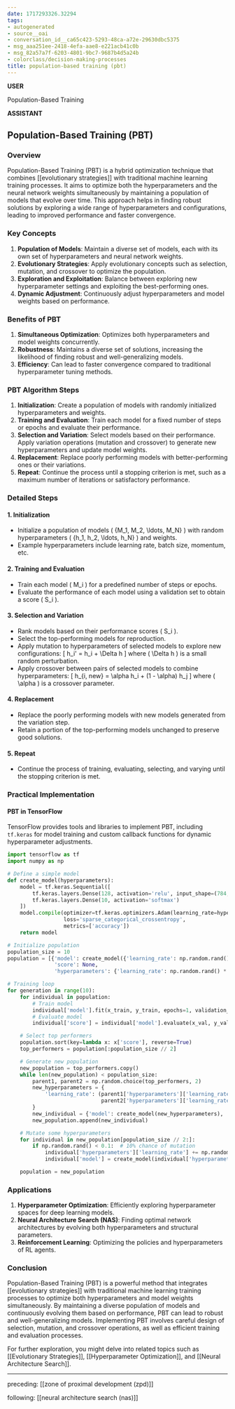 ```yaml
---
date: 1717293326.32294
tags:
- autogenerated
- source__oai
- conversation_id__ca65c423-5293-48ca-a72e-29630dbc5375
- msg_aaa251ee-2418-4efa-aae8-e221acb41c0b
- msg_82a57a7f-6203-4801-9bc7-9687b4d5a24b
- colorclass/decision-making-processes
title: population-based training (pbt)
---
```


**USER**

Population-Based Training


**ASSISTANT**

## Population-Based Training (PBT)

### Overview

Population-Based Training (PBT) is a hybrid optimization technique that combines [[evolutionary strategies]] with traditional machine learning training processes. It aims to optimize both the hyperparameters and the neural network weights simultaneously by maintaining a population of models that evolve over time. This approach helps in finding robust solutions by exploring a wide range of hyperparameters and configurations, leading to improved performance and faster convergence.

### Key Concepts

1. **Population of Models**: Maintain a diverse set of models, each with its own set of hyperparameters and neural network weights.
2. **Evolutionary Strategies**: Apply evolutionary concepts such as selection, mutation, and crossover to optimize the population.
3. **Exploration and Exploitation**: Balance between exploring new hyperparameter settings and exploiting the best-performing ones.
4. **Dynamic Adjustment**: Continuously adjust hyperparameters and model weights based on performance.

### Benefits of PBT

1. **Simultaneous Optimization**: Optimizes both hyperparameters and model weights concurrently.
2. **Robustness**: Maintains a diverse set of solutions, increasing the likelihood of finding robust and well-generalizing models.
3. **Efficiency**: Can lead to faster convergence compared to traditional hyperparameter tuning methods.

### PBT Algorithm Steps

1. **Initialization**: Create a population of models with randomly initialized hyperparameters and weights.
2. **Training and Evaluation**: Train each model for a fixed number of steps or epochs and evaluate their performance.
3. **Selection and Variation**: Select models based on their performance. Apply variation operations (mutation and crossover) to generate new hyperparameters and update model weights.
4. **Replacement**: Replace poorly performing models with better-performing ones or their variations.
5. **Repeat**: Continue the process until a stopping criterion is met, such as a maximum number of iterations or satisfactory performance.

### Detailed Steps

#### 1. Initialization

- Initialize a population of models \( \{M_1, M_2, \ldots, M_N\} \) with random hyperparameters \( \{h_1, h_2, \ldots, h_N\} \) and weights.
- Example hyperparameters include learning rate, batch size, momentum, etc.

#### 2. Training and Evaluation

- Train each model \( M_i \) for a predefined number of steps or epochs.
- Evaluate the performance of each model using a validation set to obtain a score \( S_i \).

#### 3. Selection and Variation

- Rank models based on their performance scores \( S_i \).
- Select the top-performing models for reproduction.
- Apply mutation to hyperparameters of selected models to explore new configurations:
  \[
  h_i' = h_i + \Delta h
  \]
  where \( \Delta h \) is a small random perturbation.
- Apply crossover between pairs of selected models to combine hyperparameters:
  \[
  h_{i, new} = \alpha h_i + (1 - \alpha) h_j
  \]
  where \( \alpha \) is a crossover parameter.

#### 4. Replacement

- Replace the poorly performing models with new models generated from the variation step.
- Retain a portion of the top-performing models unchanged to preserve good solutions.

#### 5. Repeat

- Continue the process of training, evaluating, selecting, and varying until the stopping criterion is met.

### Practical Implementation

#### PBT in TensorFlow

TensorFlow provides tools and libraries to implement PBT, including `tf.keras` for model training and custom callback functions for dynamic hyperparameter adjustments.

```python
import tensorflow as tf
import numpy as np

# Define a simple model
def create_model(hyperparameters):
    model = tf.keras.Sequential([
        tf.keras.layers.Dense(128, activation='relu', input_shape=(784,)),
        tf.keras.layers.Dense(10, activation='softmax')
    ])
    model.compile(optimizer=tf.keras.optimizers.Adam(learning_rate=hyperparameters['learning_rate']),
                  loss='sparse_categorical_crossentropy',
                  metrics=['accuracy'])
    return model

# Initialize population
population_size = 10
population = [{'model': create_model({'learning_rate': np.random.rand() * 0.01}),
               'score': None,
               'hyperparameters': {'learning_rate': np.random.rand() * 0.01}} for _ in range(population_size)]

# Training loop
for generation in range(10):
    for individual in population:
        # Train model
        individual['model'].fit(x_train, y_train, epochs=1, validation_data=(x_val, y_val))
        # Evaluate model
        individual['score'] = individual['model'].evaluate(x_val, y_val, verbose=0)[1]

    # Select top performers
    population.sort(key=lambda x: x['score'], reverse=True)
    top_performers = population[:population_size // 2]

    # Generate new population
    new_population = top_performers.copy()
    while len(new_population) < population_size:
        parent1, parent2 = np.random.choice(top_performers, 2)
        new_hyperparameters = {
            'learning_rate': (parent1['hyperparameters']['learning_rate'] +
                              parent2['hyperparameters']['learning_rate']) / 2
        }
        new_individual = {'model': create_model(new_hyperparameters), 'score': None, 'hyperparameters': new_hyperparameters}
        new_population.append(new_individual)

    # Mutate some hyperparameters
    for individual in new_population[population_size // 2:]:
        if np.random.rand() < 0.1:  # 10% chance of mutation
            individual['hyperparameters']['learning_rate'] += np.random.randn() * 0.001
            individual['model'] = create_model(individual['hyperparameters'])

    population = new_population
```

### Applications

1. **Hyperparameter Optimization**: Efficiently exploring hyperparameter spaces for deep learning models.
2. **Neural Architecture Search (NAS)**: Finding optimal network architectures by evolving both hyperparameters and structural parameters.
3. **Reinforcement Learning**: Optimizing the policies and hyperparameters of RL agents.

### Conclusion

Population-Based Training (PBT) is a powerful method that integrates [[evolutionary strategies]] with traditional machine learning training processes to optimize both hyperparameters and model weights simultaneously. By maintaining a diverse population of models and continuously evolving them based on performance, PBT can lead to robust and well-generalizing models. Implementing PBT involves careful design of selection, mutation, and crossover operations, as well as efficient training and evaluation processes.

For further exploration, you might delve into related topics such as [[Evolutionary Strategies]], [[Hyperparameter Optimization]], and [[Neural Architecture Search]].


---

preceding: [[zone of proximal development (zpd)]]  


following: [[neural architecture search (nas)]]